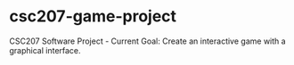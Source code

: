 # csc207-game-project
CSC207 Software Project - Current Goal: Create an interactive game with a graphical interface.
